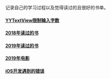 记录自己的学习过程以及觉得读过的且很好的书单。
#### [YYTextView限制输入字数](https://github.com/Mr-yuwei/iOS-Notes/blob/master/YYTextView.md)
#### [2018年读过的书](https://github.com/Mr-yuwei/iOS-Notes/blob/master/2018-Books.md)
#### [2019年读过的书](https://github.com/Mr-yuwei/iOS-Notes/blob/master/2019-books.md)
#### [2019年电影](./2019-Movie.md)
#### [iOS开发遇到的错误](https://github.com/Mr-yuwei/iOS-Notes/blob/master/CommonError.md)

